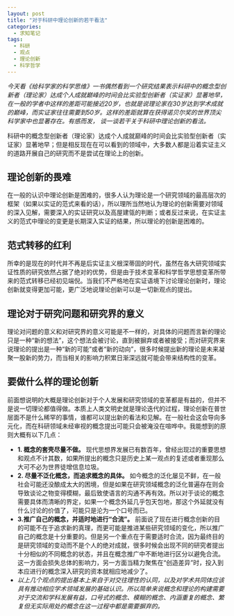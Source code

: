 ```yaml
---
layout: post
title: "对于科研中理论创新的若干看法"
categories:
  - 求知笔记
tags:
  - 科研
  - 观点
  - 理论创新
  - 科学哲学
---
```


*今天看《给科学家的科学思维》一书偶然看到一个研究结果表示科研中的概念型创新者（理论家）达成个人成就巅峰的时间会比实验型创新者（实证家）显著地早，在一般的学者中这样的差距可能接近20岁，也就是说理论家在30岁达到学术成就的巅峰，而实证家往往需要到50岁。这样的差距就算在获得诺贝尔奖的世界顶尖科学家中也显著存在。有感而发， 谈一谈若干关于科研中理论创新的看法。*

科研中的概念型创新者（理论家）达成个人成就巅峰的时间会比实验型创新者（实证家）显著地早；但是相反现在在可以看到的领域中，大多数人都是沿着实证主义的道路开展自己的研究而不是尝试在理论上的创新。

## 理论创新的畏难 
在一般的认识中理论创新是困难的，很多人认为理论是一个研究领域的最高层次的框架（如果以实证的范式来看的话），所以理所当然地认为理论的创新需要对领域的深入见解，需要深入的实证研究以及高屋建瓴的判断；或者反过来说，在实证主义的范式中理论的变更是长期深入实证的结果，所以理论的创新是困难的。

## 范式转移的红利 
所幸的是现在的时代并不再是后实证主义根深蒂固的时代，虽然在各大研究领域实证性质的研究依然占据了绝对的优势，但是由于技术变革和科学哲学思想变革所带来的范式转移已经初见端倪。当我们不严格地在实证语境下讨论理论创新时，理论创新就变得更加可能，更广泛地说理论创新可以是一切新观点的提出。
 
## 理论对于研究问题和研究界的意义 
理论对问题的意义和对研究界的意义可能是不一样的，对具体的问题而言新的理论只是一种“新的想法”，这个想法会被讨论，直到被摒弃或者被接受；而对研究界来说理论的提出是一种“新的可能”或者“新的动向”，很多时候提出新的理论是未来凝聚一股新的势力，而当相关的影响力积累日渐深远就可能会带来结构性的变革。

## 要做什么样的理论创新 
前面想说明的大概是理论创新对于个人发展和研究领域的变革都是有益的，但并不是说一切理论都值得做。本质上人类文明史就是理论迭代的过程，理论创新在普世层面不是什么稀罕的事情，谁都可以提出新的看法和见解。在一般社会这会导向多元化，而在科研领域未经审视的概念提出可能只会被淹没在喧哗中。我能想到的原则大概有以下几点：
- **1. 概念的套壳尽量不做。**
  现代思想界发展已有数百年，曾经出现过的重要思想和观点不计其数，如果所提出的概念只是历史上某一观点的复述或者重现那么大可不必为世界徒增信息垃圾。
- **2. 尽量不泛化概念，而追求概念的具体。** 
  如今概念的泛化屡见不鲜，在一般社会可能还没酿成太大的困境，但是如果在研究领域概念的泛化普遍存在则会导致谈论之物变得模糊，最后致使语言的沟通不再有效。所以对于谈论的概念需要具体而清晰的界定，如果一个概念外延几乎包天包地，那这个外延就没有什么讨论的价值了，可能只是沦为一个口号而已。
- **3.推广自己的概念，并适时地进行“合流”。** 
  前面说了现在进行概念创新的目的可能不在于追求新的真理，而更可能是推进某些研究领域的变化，所以推广自己的概念是十分重要的。但是另一个重点在于需要适时合流，因为最终目的是研究领域的变动而不是个人的绝对成就，很多时候会出现不同的研究者提出十分相似的不同概念的状态，并且在概念推广中不断地进行区分以避免合流。这一方面会损失总体的影响力，另一方面当精力聚焦在“创造差异”时，投入到本应进行的概念深入研究的资本就相应地减少了。
- *以上几个观点的提出基本上来自于对交往理性的认同，以及对学术共同体应该具有推动相应学术领域发展的基础认识。所以简单来说概念和理论的构建需要对于交流和学科发展有益，口号式的概念、模糊的概念、内涵重复的概念、繁复但无实际用处的概念在这一过程中都是需要摒弃的。*